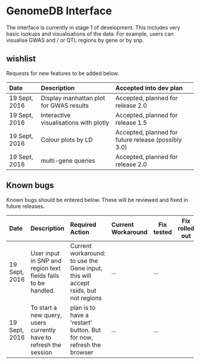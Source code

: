 # GenomeDB Interface  

The interface is currently in stage 1 of development. This includes very basic lookups and visualisations of the data. For example, users can visualise GWAS and / or QTL regions by gene or by snp.  

## wishlist  

Requests for new features to be added below.  

| Date | Description | Accepted into dev plan |  
| :--- | :---------- | :--------------------- |  
| 19 Sept, 2016 | Display manhattan plot for GWAS results | Accepted, planned for release 2.0 |  
| 19 Sept, 2016 | Interactive visualisations with plotly | Accepted, planned for release 1.5 |  
| 19 Sept, 2016 | Colour plots by LD | Accepted, planned for future release (possibly 3.0) |  
| 19 Sept, 2016 | multi-gene queries | Accepted, planned for release 2.0 |  


## Known bugs  

Known bugs should be entered below. These will be reviewed and fixed in future releases.


| Date | Description | Required Action | Current Workaround | Fix tested | Fix rolled out |  
|:---- | :---------- | :-------------- | :----------------- | ---------- | -------------- |  
| 19 Sept, 2016 | User input in SNP and region text fields fails to be handled. | Current workaround: to use the Gene input, this will accept rsids, but not regions | ... | ... |  
| 19 Sept, 2016 | To start a new query, users currently have to refresh the session | plan is to have a 'restart' button. But for now, refresh the browser | ... | ... |  



